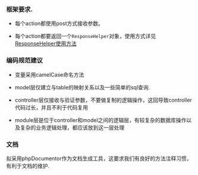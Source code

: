 ### 框架要求.

* 每个action都使用post方式接收参数。

* 每个action都要返回一个`ResponseHelper`对象，使用方式详见[ResponseHelper使用方法](response.md)


### 编码规范建议

* 变量采用camelCase命名方法

* model层仅建立与table的映射关系以及一些简单的sql查询.

* controller层仅接收与验证参数，不要做复制的逻辑操作，这回导致controller代码过长，并且不利于代码复用

* module层是位于controller和model之间的逻辑层，有较复杂的数据库操作以及复杂的业务逻辑处理，都应该放到这一层处理

### 文档

拟采用phpDocumentor作为文档生成工具，这要求我们有良好的方法注释习惯，有利于文档的维护.